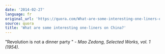 ```yaml
---
date: '2014-02-27'
language: fr
original_url: 'https://quora.com/What-are-some-interesting-one-liners-on-China/answer/Clément-Renaud'
source: quora
title: 'What are some interesting one-liners on China?'
---
```


 "Revolution is not a dinner party " - *Mao Zedong, Selected Works, vol.
1 (1954).*
